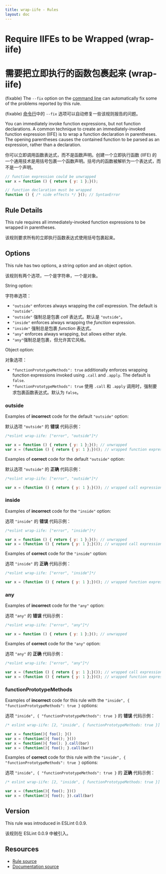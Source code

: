 ```yaml
---
title: wrap-iife - Rules
layout: doc
---
```

<!-- Note: No pull requests accepted for this file. See README.md in the root directory for details. -->

# Require IIFEs to be Wrapped (wrap-iife)

# 需要把立即执行的函数包裹起来 (wrap-iife)

(fixable) The `--fix` option on the [command line](../user-guide/command-line-interface#fix) can automatically fix some of the problems reported by this rule.

(fixable) [命令行](../user-guide/command-line-interface#fix)中的 `--fix` 选项可以自动修复一些该规则报告的问题。

You can immediately invoke function expressions, but not function declarations. A common technique to create an immediately-invoked function expression (IIFE) is to wrap a function declaration in parentheses. The opening parentheses causes the contained function to be parsed as an expression, rather than a declaration.

你可以立即调用函数表达式，而不是函数声明。创建一个立即执行函数 (IIFE) 的一个通用技术是用括号包裹一个函数声明。括号内的函数被解析为一个表达式，而不是一个声明。


```js
// function expression could be unwrapped
var x = function () { return { y: 1 };}();

// function declaration must be wrapped
function () { /* side effects */ }(); // SyntaxError
```

## Rule Details

This rule requires all immediately-invoked function expressions to be wrapped in parentheses.

该规则要求所有的立即执行函数表达式使用括号包裹起来。

## Options

This rule has two options, a string option and an object option.

该规则有两个选项，一个是字符串，一个是对象。

String option:

字符串选项：

* `"outside"` enforces always wrapping the *call* expression. The default is `"outside"`.
* `"outside"` 强制总是包裹 *call* 表达式。默认是 `"outside"`。
* `"inside"` enforces always wrapping the *function* expression.
* `"inside"` 强制总是包裹 *function* 表达式。
* `"any"` enforces always wrapping, but allows either style.
* `"any"`强制总是包裹，但允许其它风格。

Object option:

对象选项：

* `"functionPrototypeMethods": true` additionally enforces wrapping function expressions invoked using `.call` and `.apply`. The default is `false`.
* `"functionPrototypeMethods": true` 使用 `.call` 和 `.apply` 调用时，强制要求包裹函数表达式。默认为 `false`。

### outside

Examples of **incorrect** code for the default `"outside"` option:

默认选项 `"outside"` 的 **错误** 代码示例：

```js
/*eslint wrap-iife: ["error", "outside"]*/

var x = function () { return { y: 1 };}(); // unwrapped
var x = (function () { return { y: 1 };})(); // wrapped function expression
```

Examples of **correct** code for the default `"outside"` option:

默认选项 `"outside"` 的 **正确** 代码示例：

```js
/*eslint wrap-iife: ["error", "outside"]*/

var x = (function () { return { y: 1 };}()); // wrapped call expression
```

### inside

Examples of **incorrect** code for the `"inside"` option:

选项 `"inside"` 的 **错误** 代码示例：

```js
/*eslint wrap-iife: ["error", "inside"]*/

var x = function () { return { y: 1 };}(); // unwrapped
var x = (function () { return { y: 1 };}()); // wrapped call expression
```

Examples of **correct** code for the `"inside"` option:

选项 `"inside"` 的 **正确** 代码示例：

```js
/*eslint wrap-iife: ["error", "inside"]*/

var x = (function () { return { y: 1 };})(); // wrapped function expression
```

### any

Examples of **incorrect** code for the `"any"` option:

选项 `"any"` 的 **错误** 代码示例：

```js
/*eslint wrap-iife: ["error", "any"]*/

var x = function () { return { y: 1 };}(); // unwrapped
```

Examples of **correct** code for the `"any"` option:

选项 `"any"` 的 **正确** 代码示例：

```js
/*eslint wrap-iife: ["error", "any"]*/

var x = (function () { return { y: 1 };}()); // wrapped call expression
var x = (function () { return { y: 1 };})(); // wrapped function expression
```

### functionPrototypeMethods

Examples of **incorrect** code for this rule with the `"inside", { "functionPrototypeMethods": true }` options:

选项 `"inside", { "functionPrototypeMethods": true }` 的 **错误** 代码示例：

```js
/* eslint wrap-iife: [2, "inside", { functionPrototypeMethods: true }] */

var x = function(){ foo(); }()
var x = (function(){ foo(); }())
var x = function(){ foo(); }.call(bar)
var x = (function(){ foo(); }.call(bar))
```

Examples of **correct** code for this rule with the `"inside", { "functionPrototypeMethods": true }` options:

选项 `"inside", { "functionPrototypeMethods": true }` 的 **正确** 代码示例：

```js
/* eslint wrap-iife: [2, "inside", { functionPrototypeMethods: true }] */

var x = (function(){ foo(); })()
var x = (function(){ foo(); }).call(bar)
```

## Version

This rule was introduced in ESLint 0.0.9.

该规则在 ESLint 0.0.9 中被引入。

## Resources

* [Rule source](https://github.com/eslint/eslint/tree/master/lib/rules/wrap-iife.js)
* [Documentation source](https://github.com/eslint/eslint/tree/master/docs/rules/wrap-iife.md)
